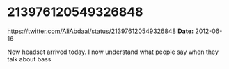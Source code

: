 # 213976120549326848
https://twitter.com/AliAbdaal/status/213976120549326848
**Date:** 2012-06-16

New headset arrived today. I now understand what people say when they talk about bass
